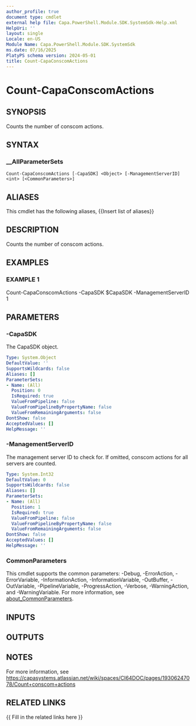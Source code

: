 ```yaml
---
author_profile: true
document type: cmdlet
external help file: Capa.PowerShell.Module.SDK.SystemSdk-Help.xml
HelpUri: ''
layout: single
Locale: en-US
Module Name: Capa.PowerShell.Module.SDK.SystemSdk
ms.date: 07/16/2025
PlatyPS schema version: 2024-05-01
title: Count-CapaConscomActions
---
```


# Count-CapaConscomActions

## SYNOPSIS

Counts the number of conscom actions.

## SYNTAX

### __AllParameterSets

```
Count-CapaConscomActions [-CapaSDK] <Object> [-ManagementServerID] <int> [<CommonParameters>]
```

## ALIASES

This cmdlet has the following aliases,
  {{Insert list of aliases}}

## DESCRIPTION

Counts the number of conscom actions.

## EXAMPLES

### EXAMPLE 1

Count-CapaConscomActions -CapaSDK $CapaSDK -ManagementServerID 1

## PARAMETERS

### -CapaSDK

The CapaSDK object.

```yaml
Type: System.Object
DefaultValue: ''
SupportsWildcards: false
Aliases: []
ParameterSets:
- Name: (All)
  Position: 0
  IsRequired: true
  ValueFromPipeline: false
  ValueFromPipelineByPropertyName: false
  ValueFromRemainingArguments: false
DontShow: false
AcceptedValues: []
HelpMessage: ''
```

### -ManagementServerID

The management server ID to check for.
If omitted, conscom actions for all servers are counted.

```yaml
Type: System.Int32
DefaultValue: 0
SupportsWildcards: false
Aliases: []
ParameterSets:
- Name: (All)
  Position: 1
  IsRequired: true
  ValueFromPipeline: false
  ValueFromPipelineByPropertyName: false
  ValueFromRemainingArguments: false
DontShow: false
AcceptedValues: []
HelpMessage: ''
```

### CommonParameters

This cmdlet supports the common parameters: -Debug, -ErrorAction, -ErrorVariable,
-InformationAction, -InformationVariable, -OutBuffer, -OutVariable, -PipelineVariable,
-ProgressAction, -Verbose, -WarningAction, and -WarningVariable. For more information, see
[about_CommonParameters](https://go.microsoft.com/fwlink/?LinkID=113216).

## INPUTS

## OUTPUTS

## NOTES

For more information, see https://capasystems.atlassian.net/wiki/spaces/CI64DOC/pages/19306247078/Count+conscom+actions


## RELATED LINKS

{{ Fill in the related links here }}

